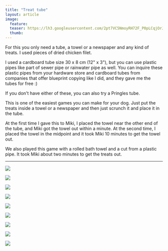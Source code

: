 ```yaml
---
title: "Treat tube"
layout: article
image:
  feature:
  teaser: https://lh3.googleusercontent.com/2pt7VC5NmoyRH72F_P0pLCqjOrJmaE_od4gioHVaUkk=w245
  thumb:
---
```


For this you only need a tube, a towel or a newspaper and any kind of treats. I used pieces of dried chicken filet.

I used a cardboard tube size 30 x 8 cm (12" x 3"), but you can use plastic pipes like part of sewer pipe or rainwater pipe as well. You can inquire these plastic pipes from your hardware store and cardboard tubes from companies that offer blueprint copying like I did, and they gave me the tubes for free :)

If you don't have either of these, you can also try a Pringles tube.

This is one of the easiest games you can make for your dog. Just put the treats inside a towel or a newspaper and then just scrunch it and place it in the tube.

At the first time I gave this to Miki, I placed the towel near the other end of the tube, and Miki got the towel out within a minute. At the second time, I placed the towel in the midpoint and it took Miki 10 minutes to get the towel out.

We also played this game with a rolled bath towel and a cut from a plastic pipe. It took Miki about two minutes to get the treats out.

---

[![](https://lh3.googleusercontent.com/4_hncgkD63cYjlmcczVQ-SVzigA92XECyvAsLxzoySc=w800)](https://lh3.googleusercontent.com/4_hncgkD63cYjlmcczVQ-SVzigA92XECyvAsLxzoySc=s0)

[![](https://lh3.googleusercontent.com/lD5SA53rB-jBUOBqfZ9FYyPtMyb1u1x5F67OMVivjUM=w800)](https://lh3.googleusercontent.com/lD5SA53rB-jBUOBqfZ9FYyPtMyb1u1x5F67OMVivjUM=s0)

[![](https://lh3.googleusercontent.com/wYYI9jc3eJbOvHTFFd6H-rRiBSTePM6OJG-LlKe31s0=w800)](https://lh3.googleusercontent.com/wYYI9jc3eJbOvHTFFd6H-rRiBSTePM6OJG-LlKe31s0=s0)

[![](https://lh3.googleusercontent.com/zwCb5_kYlcUtq-bxGQVPjsxY6kTLF02y8itKtiWL3S4=w800)](https://lh3.googleusercontent.com/zwCb5_kYlcUtq-bxGQVPjsxY6kTLF02y8itKtiWL3S4=s0)

[![](https://lh3.googleusercontent.com/Tw6G2BjdsKVOcs2dQD5aMvHlQg_V_W9Rlwpyp6wgxjY=w800)](https://lh3.googleusercontent.com/Tw6G2BjdsKVOcs2dQD5aMvHlQg_V_W9Rlwpyp6wgxjY=s0)

[![](https://lh3.googleusercontent.com/0b-tgneqN1xE0xhp9LU15IO5Grn7pUfZluQ_D6vGu1M=w800)](https://lh3.googleusercontent.com/0b-tgneqN1xE0xhp9LU15IO5Grn7pUfZluQ_D6vGu1M=s0)

[![](https://lh3.googleusercontent.com/71rZCzMmIVQzYrDwTvTio0L1jfcGhrOIvbM8f1u4Clw=w800)](https://lh3.googleusercontent.com/71rZCzMmIVQzYrDwTvTio0L1jfcGhrOIvbM8f1u4Clw=s0)

[![](https://lh3.googleusercontent.com/_OzDJ9btIzMyun_ZLs0HhagFy8n5F3vBQK6RbyJrqrE=w800)](https://lh3.googleusercontent.com/_OzDJ9btIzMyun_ZLs0HhagFy8n5F3vBQK6RbyJrqrE=s0)

[![](https://lh3.googleusercontent.com/CVEkgYbs5rtC8dg7fOb4NVyVWW5TEEotMVs_J-gw-tY=w800)](https://lh3.googleusercontent.com/CVEkgYbs5rtC8dg7fOb4NVyVWW5TEEotMVs_J-gw-tY=s0)
